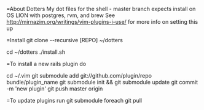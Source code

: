 =About Dotters
My dot files for the shell - master branch expects install on OS LION with postgres, rvm, and brew
See
http://mirnazim.org/writings/vim-plugins-i-use/
for more info on setting this up

=Install
 git clone --recursive [REPO] ~/dotters

 cd ~/dotters
 ./install.sh

=To install a new rails plugin do

 cd ~/.vim
 git submodule add git://github.com/plugin/repo bundle/plugin_name
 git submodule init && git submodule update
 git commit -m 'new plugin'
 git push master origin 
 

=To update plugins run
 git submodule foreach git pull 
